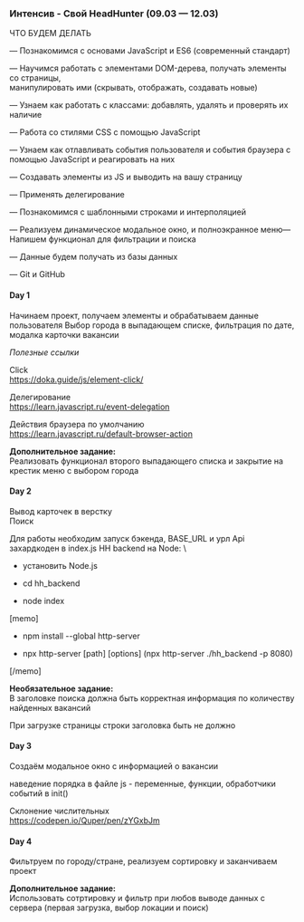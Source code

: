 ### Интенсив - Свой HeadHunter (09.03 — 12.03) ###

ЧТО БУДЕМ ДЕЛАТЬ


— Познакомимся с основами JavaScript и ES6 (современный стандарт)

— Научимся работать с элементами DOM-дерева, получать элементы со страницы,\
 манипулировать ими (скрывать, отображать, создавать новые)

— Узнаем как работать с классами: добавлять, удалять и проверять их наличие

— Работа со стилями CSS с помощью JavaScript

— Узнаем как отлавливать события пользователя и события браузера с помощью JavaScript и реагировать на них

— Создавать элементы из JS и выводить на вашу страницу

— Применять делегирование

— Познакомимся с шаблонными строками и интерполяцией

— Реализуем динамическое модальное окно, и  полноэкранное меню— Напишем функционал для фильтрации и поиска

— Данные будем получать из базы данных

— Git и GitHub

#### Day 1 ####
Начинаем проект, получаем элементы и обрабатываем данные пользователя
Выбор города в выпадающем списке, фильтрация по дате, модалка карточки вакансии 


*Полезные ссылки*

Click\
https://doka.guide/js/element-click/

Делегирование\
https://learn.javascript.ru/event-delegation

Действия браузера по умолчанию\
https://learn.javascript.ru/default-browser-action

**Дополнительное задание:**\
Реализовать функционал второго выпадающего списка и закрытие на крестик меню с выбором города

#### Day 2 ####
Вывод карточек в верстку\
Поиск

Для работы необходим запуск бэкенда, BASE_URL и урл Api захардкоден в index.js
HH backend на Node: \
- установить Node.js

- cd hh_backend 

- node index


[memo]

- npm install --global http-server

- npx http-server [path] [options] (npx http-server ./hh_backend -p 8080)

[/memo]

**Необязательное задание:**\
В заголовке поиска должна быть корректная информация по количеству найденных вакансий

При загрузке страницы строки заголовка быть не должно

#### Day 3 ####
Создаём модальное окно с информацией о вакансии

наведение порядка в файле js - переменные, функции, обработчики событий в init() 

Склонение числительных \
https://codepen.io/Quper/pen/zYGxbJm


#### Day 4 ####
Фильтруем по городу/стране, реализуем сортировку и заканчиваем проект

**Дополнительное задание:**\
Использовать сотртировку и фильтр при любов выводе данных с сервера (первая загрузка, выбор локации и поиск)